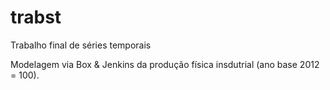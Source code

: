# trabst
Trabalho final de séries temporais

Modelagem via Box & Jenkins da produção física insdutrial (ano base 2012 = 100). 
